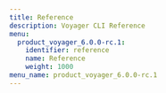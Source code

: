 ```yaml
---
title: Reference
description: Voyager CLI Reference
menu:
  product_voyager_6.0.0-rc.1:
    identifier: reference
    name: Reference
    weight: 1000
menu_name: product_voyager_6.0.0-rc.1
---
```

